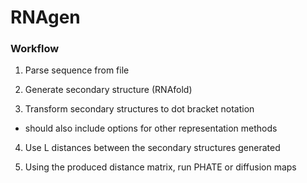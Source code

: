 # RNAgen

### Workflow

1) Parse sequence from file

2) Generate secondary structure (RNAfold)

3) Transform secondary structures to dot bracket notation

- should also include options for other representation methods

4) Use L distances between the secondary structures generated

5) Using the produced distance matrix, run PHATE or diffusion maps 
